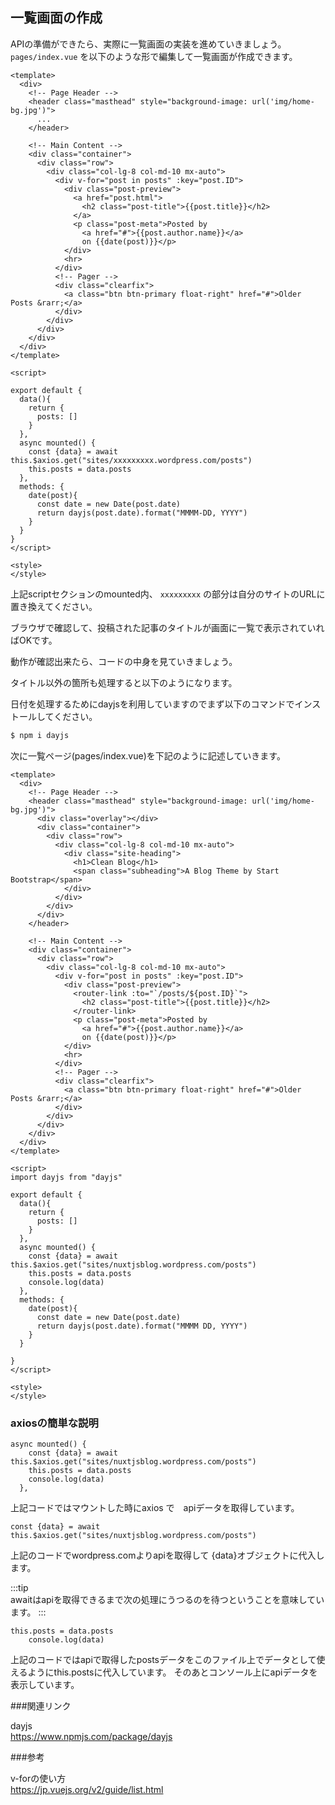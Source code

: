 ## 一覧画面の作成

APIの準備ができたら、実際に一覧画面の実装を進めていきましょう。
`pages/index.vue` を以下のような形で編集して一覧画面が作成できます。

```vue
<template>
  <div>
    <!-- Page Header -->
    <header class="masthead" style="background-image: url('img/home-bg.jpg')">
      ...
    </header>

    <!-- Main Content -->
    <div class="container">
      <div class="row">
        <div class="col-lg-8 col-md-10 mx-auto">
          <div v-for="post in posts" :key="post.ID">
            <div class="post-preview">
              <a href="post.html">
                <h2 class="post-title">{{post.title}}</h2>
              </a>
              <p class="post-meta">Posted by
                <a href="#">{{post.author.name}}</a>
                on {{date(post)}}</p>
            </div>
            <hr>
          </div>
          <!-- Pager -->
          <div class="clearfix">
            <a class="btn btn-primary float-right" href="#">Older Posts &rarr;</a>
          </div>
        </div>
      </div>
    </div>
  </div>
</template>

<script>

export default {
  data(){
    return {
      posts: []
    }
  },
  async mounted() {
    const {data} = await this.$axios.get("sites/xxxxxxxxx.wordpress.com/posts")
    this.posts = data.posts
  },
  methods: {
    date(post){
      const date = new Date(post.date) 
      return dayjs(post.date).format("MMMM-DD, YYYY")
    }
  }
}
</script>

<style>
</style>
```

上記scriptセクションのmounted内、
`xxxxxxxxx` の部分は自分のサイトのURLに置き換えてください。

ブラウザで確認して、投稿された記事のタイトルが画面に一覧で表示されていればOKです。

動作が確認出来たら、コードの中身を見ていきましょう。





タイトル以外の箇所も処理すると以下のようになります。

日付を処理するためにdayjsを利用していますのでまず以下のコマンドでインストールしてください。

```bash
$ npm i dayjs
```

次に一覧ページ(pages/index.vue)を下記のように記述していきます。

```vue
<template>
  <div>
    <!-- Page Header -->
    <header class="masthead" style="background-image: url('img/home-bg.jpg')">
      <div class="overlay"></div>
      <div class="container">
        <div class="row">
          <div class="col-lg-8 col-md-10 mx-auto">
            <div class="site-heading">
              <h1>Clean Blog</h1>
              <span class="subheading">A Blog Theme by Start Bootstrap</span>
            </div>
          </div>
        </div>
      </div>
    </header>

    <!-- Main Content -->
    <div class="container">
      <div class="row">
        <div class="col-lg-8 col-md-10 mx-auto">
          <div v-for="post in posts" :key="post.ID">
            <div class="post-preview">
              <router-link :to="`/posts/${post.ID}`">
                <h2 class="post-title">{{post.title}}</h2>
              </router-link>
              <p class="post-meta">Posted by
                <a href="#">{{post.author.name}}</a>
                on {{date(post)}}</p>
            </div>
            <hr>
          </div>
          <!-- Pager -->
          <div class="clearfix">
            <a class="btn btn-primary float-right" href="#">Older Posts &rarr;</a>
          </div>
        </div>
      </div>
    </div>
  </div>
</template>

<script>
import dayjs from "dayjs"

export default {
  data(){
    return {
      posts: []
    }
  },
  async mounted() {
    const {data} = await this.$axios.get("sites/nuxtjsblog.wordpress.com/posts")
    this.posts = data.posts
    console.log(data)
  },
  methods: {
    date(post){
      const date = new Date(post.date)
      return dayjs(post.date).format("MMMM DD, YYYY")
    }
  }

}
</script>

<style>
</style>
```

### axiosの簡単な説明

```axios
async mounted() {
    const {data} = await this.$axios.get("sites/nuxtjsblog.wordpress.com/posts")
    this.posts = data.posts
    console.log(data)
  },
```

上記コードではマウントした時にaxios で　apiデータを取得しています。



```axios
const {data} = await this.$axios.get("sites/nuxtjsblog.wordpress.com/posts")
```

上記のコードでwordpress.comよりapiを取得して {data}オブジェクトに代入します。

:::tip  
awaitはapiを取得できるまで次の処理にうつるのを待つということを意味しています。
:::


```axios
this.posts = data.posts
    console.log(data)
```

上記のコードではapiで取得したpostsデータをこのファイル上でデータとして使えるようにthis.postsに代入しています。
そのあとコンソール上にapiデータを表示しています。

###関連リンク

dayjs  
https://www.npmjs.com/package/dayjs


###参考

v-forの使い方  
https://jp.vuejs.org/v2/guide/list.html

